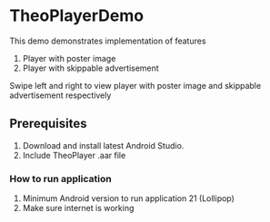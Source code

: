 # TheoPlayerDemo

This demo demonstrates implementation of features
1. Player with poster image 
2. Player with skippable advertisement

Swipe left and right to view player with poster image and skippable advertisement respectively  

## Prerequisites
1. Download and install latest Android Studio. 
2. Include TheoPlayer .aar file

### How to run application
1. Minimum Android version to run application 21 (Lollipop)
2. Make sure internet is working







